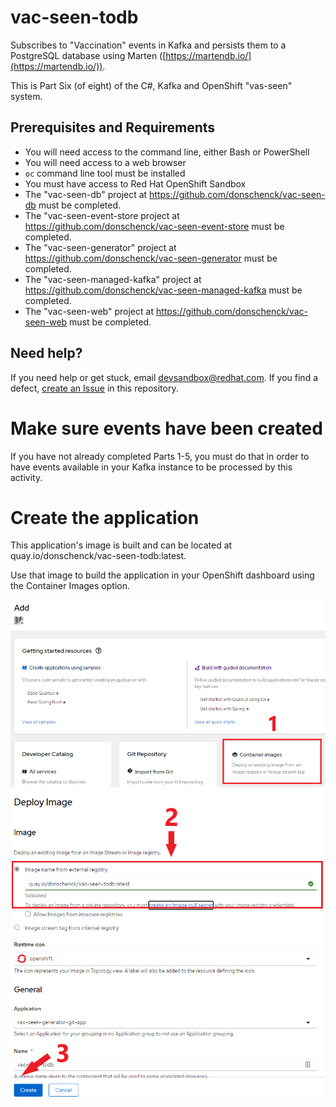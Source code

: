 # vac-seen-todb
Subscribes to "Vaccination" events in Kafka and persists them to a PostgreSQL database using Marten ([https://martendb.io/](https://martendb.io/)).

This is Part Six (of eight) of the C#, Kafka and OpenShift "vas-seen" system.

## Prerequisites and Requirements  
* You will need access to the command line, either Bash or PowerShell  
* You will need access to a web browser
* `oc` command line tool must be installed  
* You must have access to Red Hat OpenShift Sandbox
* The "vac-seen-db" project at https://github.com/donschenck/vac-seen-db must be completed.
* The "vac-seen-event-store project at https://github.com/donschenck/vac-seen-event-store must be completed.
* The "vac-seen-generator" project at https://github.com/donschenck/vac-seen-generator must be completed.
* The "vac-seen-managed-kafka" project at https://github.com/donschenck/vac-seen-managed-kafka must be completed.
* The "vac-seen-web" project at https://github.com/donschenck/vac-seen-web must be completed.


## Need help?
If you need help or get stuck, email devsandbox@redhat.com.
If you find a defect, [create an Issue](https://docs.github.com/en/issues/tracking-your-work-with-issues/creating-an-issue) in this repository.

# Make sure events have been created
If you have not already completed Parts 1-5, you must do that in order to have events available in your Kafka instance to be processed by this activity.

# Create the application
This application's image is built and can be located at quay.io/donschenck/vac-seen-todb:latest.

Use that image to build the application in your OpenShift dashboard using the Container Images option.

![Add a application by using an existing container image](/images/add_Container_images.png)  
![Supply the image name and click the creat button](/images/deploy_image_image_name.png)
